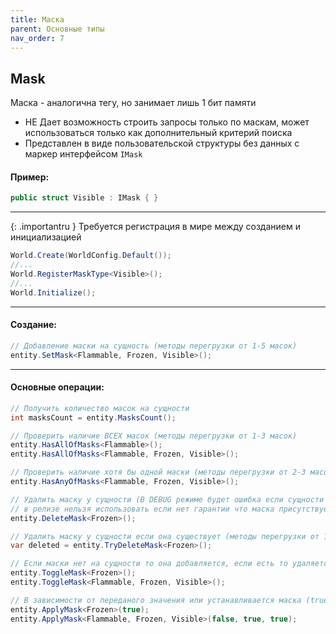 ```yaml
---
title: Маска
parent: Основные типы
nav_order: 7
---
```


## Mask
Маска - аналогична тегу, но занимает лишь 1 бит памяти
- НЕ Дает возможность строить запросы только по маскам, может использоваться только как дополнительный критерий поиска
- Представлен в виде пользовательской структуры без данных с маркер интерфейсом `IMask`

#### Пример:
```c#
public struct Visible : IMask { }
```
___

{: .importantru }
Требуется регистрация в мире между созданием и инициализацией

```c#
World.Create(WorldConfig.Default());
//...
World.RegisterMaskType<Visible>();
//...
World.Initialize();
```
___

#### Создание:
```c#
// Добавление маски на сущность (методы перегрузки от 1-5 масок)
entity.SetMask<Flammable, Frozen, Visible>();
```
___

#### Основные операции:
```c#
// Получить количество масок на сущности
int masksCount = entity.MasksCount();

// Проверить наличие ВСЕХ масок (методы перегрузки от 1-3 масок)
entity.HasAllOfMasks<Flammable>();
entity.HasAllOfMasks<Flammable, Frozen, Visible>();

// Проверить наличие хотя бы одной маски (методы перегрузки от 2-3 масок)
entity.HasAnyOfMasks<Flammable, Frozen, Visible>();

// Удалить маску у сущности (В DEBUG режиме будет ошибка если сущности нет, 
// в релизе нельзя использовать если нет гарантии что маска присутствует) (методы перегрузки от 1-5 масок)
entity.DeleteMask<Frozen>();

// Удалить маску у сущности если она существует (методы перегрузки от 1-5 масок)
var deleted = entity.TryDeleteMask<Frozen>();

// Если маски нет на сущности то она добавляется, если есть то удаляется (методы перегрузки от 1-3 масок)
entity.ToggleMask<Frozen>();
entity.ToggleMask<Flammable, Frozen, Visible>();

// В зависимости от переданого значения или устанавливается маска (true) или удаляется (false) (методы перегрузки от 1-3 масок)
entity.ApplyMask<Frozen>(true);
entity.ApplyMask<Flammable, Frozen, Visible>(false, true, true);
```
